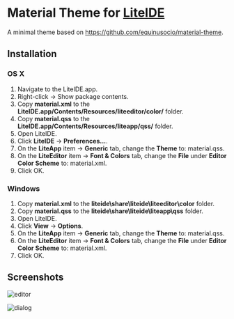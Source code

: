 # Material Theme for [LiteIDE](https://github.com/visualfc/liteide)

A minimal theme based on https://github.com/equinusocio/material-theme.

## Installation

### OS X

1. Navigate to the LiteIDE.app.
1. Right-click -> Show package contents.
1. Copy **material.xml** to the **LiteIDE.app/Contents/Resources/liteeditor/color/** folder.
1. Copy **material.qss** to the **LiteIDE.app/Contents/Resources/liteapp/qss/** folder.
1. Open LiteIDE.
6. Click **LiteIDE** -> **Preferences...**.
1. On the **LiteApp** item -> **Generic** tab, change the **Theme** to: material.qss.
1. On the **LiteEditor** item -> **Font & Colors** tab, change the **File** under **Editor Color Scheme** to: material.xml.
1. Click OK.

### Windows

1. Copy **material.xml** to the **liteide\share\liteide\liteeditor\color** folder.
1. Copy **material.qss** to the **liteide\share\liteide\liteapp\qss** folder.
1. Open LiteIDE.
1. Click **View** -> **Options**.
1. On the **LiteApp** item -> **Generic** tab, change the **Theme** to: material.qss.
1. On the **LiteEditor** item -> **Font & Colors** tab, change the **File** under **Editor Color Scheme** to: material.xml.
1. Click OK.
 
## Screenshots

![editor](https://cloud.githubusercontent.com/assets/2394539/17354275/17d2c518-5915-11e6-80df-4bdc8ff5a3f1.png)

![dialog](https://cloud.githubusercontent.com/assets/2394539/17354274/17d2a77c-5915-11e6-9aeb-5e1b1e6d558c.png)
